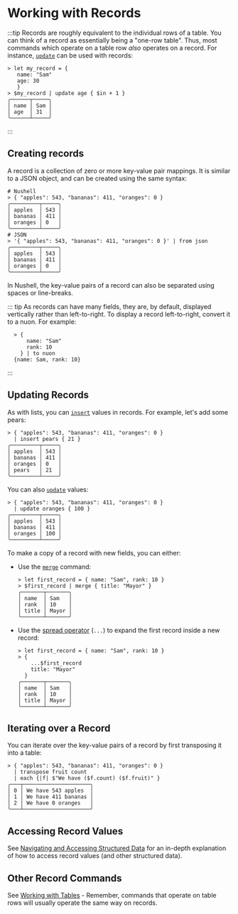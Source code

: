 # Working with Records

:::tip
Records are roughly equivalent to the individual rows of a table. You can think of a record as essentially being a "one-row table". Thus, most commands which operate on a table row _also_ operates on a record. For instance, [`update`](/commands/docs/where.md) can be used with records:

```nu
> let my_record = {
   name: "Sam"
   age: 30
   }
> $my_record | update age { $in + 1 }
╭──────┬─────╮
│ name │ Sam │
│ age  │ 31  │
╰──────┴─────╯
```

:::

## Creating records

A record is a collection of zero or more key-value pair mappings. It is similar to a JSON object, and can be created using the same syntax:

```nu
# Nushell
> { "apples": 543, "bananas": 411, "oranges": 0 }
╭─────────┬─────╮
│ apples  │ 543 │
│ bananas │ 411 │
│ oranges │ 0   │
╰─────────┴─────╯
# JSON
> '{ "apples": 543, "bananas": 411, "oranges": 0 }' | from json
╭─────────┬─────╮
│ apples  │ 543 │
│ bananas │ 411 │
│ oranges │ 0   │
╰─────────┴─────╯
```

In Nushell, the key-value pairs of a record can also be separated using spaces or line-breaks.

::: tip
As records can have many fields, they are, by default, displayed vertically rather than left-to-right. To display a record left-to-right, convert it to a nuon. For example:

```nu
  > {
      name: "Sam"
      rank: 10
    } | to nuon
  {name: Sam, rank: 10}
```

:::

## Updating Records

As with lists, you can [`insert`](/commands/docs/insert.md) values in records. For example, let's add some pears:

```nu
> { "apples": 543, "bananas": 411, "oranges": 0 }
  | insert pears { 21 }
╭─────────┬─────╮
│ apples  │ 543 │
│ bananas │ 411 │
│ oranges │ 0   │
│ pears   │ 21  │
╰─────────┴─────╯
```

You can also [`update`](/commands/docs/update.md) values:

```nu
> { "apples": 543, "bananas": 411, "oranges": 0 }
  | update oranges { 100 }
╭─────────┬─────╮
│ apples  │ 543 │
│ bananas │ 411 │
│ oranges │ 100 │
╰─────────┴─────╯
```

To make a copy of a record with new fields, you can either:

- Use the [`merge`](/commands/docs/merge.md) command:

  ```nu
  > let first_record = { name: "Sam", rank: 10 }
  > $first_record | merge { title: "Mayor" }
  ╭───────┬───────╮
  │ name  │ Sam   │
  │ rank  │ 10    │
  │ title │ Mayor │
  ╰───────┴───────╯
  ```

- Use the [spread operator](/book/operators#spread-operator) (`...`) to expand the first record inside a new record:

  ```nu
  > let first_record = { name: "Sam", rank: 10 }
  > {
      ...$first_record
      title: "Mayor"
    }
  ╭───────┬───────╮
  │ name  │ Sam   │
  │ rank  │ 10    │
  │ title │ Mayor │
  ╰───────┴───────╯
  ```

## Iterating over a Record

You can iterate over the key-value pairs of a record by first transposing it into a table:

```nu
> { "apples": 543, "bananas": 411, "oranges": 0 }
  | transpose fruit count
  | each {|f| $"We have ($f.count) ($f.fruit)" }
╭───┬─────────────────────╮
│ 0 │ We have 543 apples  │
│ 1 │ We have 411 bananas │
│ 2 │ We have 0 oranges   │
╰───┴─────────────────────╯
```

## Accessing Record Values

See [Navigating and Accessing Structured Data](/book/navigating_structured_data.md) for an in-depth explanation of how to access record values (and other structured data).

## Other Record Commands

See [Working with Tables](./working_with_tables.md) - Remember, commands that operate on table rows will usually operate the same way on records.
